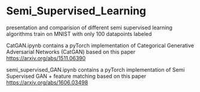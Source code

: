 # Semi_Supervised_Learning
presentation and comparision of different semi supervised learning algorithms train on MNIST with only 100 datapoints labeled

CatGAN.ipynb contains a pyTorch implementation of Categorical Generative Adversarial Networks (CatGAN) based on this paper https://arxiv.org/abs/1511.06390

semi_supervised_GAN.ipynb contains a pyTorch implementation of Semi Supervised GAN + feature matching based on this paper https://arxiv.org/abs/1606.03498
